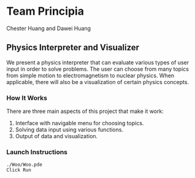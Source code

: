 # Team Principia
Chester Huang and Dawei Huang

## Physics Interpreter and Visualizer
We present a physics interpreter that can evaluate various types of user input in order to solve problems.
The user can choose from many topics from simple motion to electromagnetism to nuclear physics.
When applicable, there will also be a visualization of certain physics concepts.

### How It Works
There are three main aspects of this project that make it work:
1) Interface with navigable menu for choosing topics.
2) Solving data input using various functions.
3) Output of data and visualization.

### Launch Instructions
```
./Woo/Woo.pde 
Click Run
```
